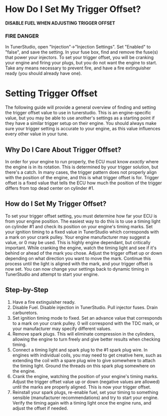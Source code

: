 # How Do I Set My Trigger Offset?

**DISABLE FUEL WHEN ADJUSTING TRIGGER OFFSET**

### FIRE DANGER ###

In TunerStudio, open "Injection"->"Injection Settings". Set "Enabled" to "false", and save the setting. In your fuse box, find and remove the fuse(s) that power your injectors. To set your trigger offset, you will be cranking your engine and firing your plugs, but you do not want the engine to start. Take any means necessary to prevent fire, and have a fire extinguisher ready (you should already have one).


# Setting Trigger Offset #
The following guide will provide a general overview of finding and setting the trigger offset value to use in tunerstudio. This is an engine-specific value, but you may be able to use another's settings as a starting point if they have a similar trigger setup on their engine. You should always make sure your trigger setting is accurate to your engine, as this value influences every other value in your tune.

## Why Do I Care About Trigger Offset? ##
In order for your engine to run properly, the ECU must know *exactly* where the engine is in its rotation. This is determined by your trigger solution, but there's a catch. In many cases, the trigger pattern does not properly align with the position of the engine, and this is what trigger offset is for. Trigger offset is a fixed value that tells the ECU how much the position of the trigger differs from top dead center on cylinder #1.

## How do I Set My Trigger Offset? ##
To set your trigger offset setting, you must determine how far your ECU is from your engine position. The easiest way to do this is to use a timing light on cylinder #1 and check its position on your engine's timing marks. Set your ignition timing to a fixed value in TunerStudio which corresponds with a mark on your crank pulley. Your engine manufacturer may suggest a value, or 0 may be used. This is highly engine dependant, but critically important. While cranking the engine, watch the timing light and see if it's behind or ahead of the mark you chose. Adjust the trigger offset up or down depending on what direction you want to move the mark. Continue this process until the light is aligned with the mark, and your trigger offset is now set. You can now change your settings back to dynamic timing in TunerStudio and attempt to start your engine.

## Step-by-Step ##

1. Have a fire extinguisher ready.
2. Disable Fuel. Disable injection in TunerStudio. Pull injector fuses. Drain carburetors.
3. Set ignition timing mode to fixed. Set an advance value that corresponds to a mark on your crank pulley. 0 will correspond with the TDC mark, or your manufacturer may specify different values.
4. Remove spark plugs. This will eliminate compression in the cylinders, allowing the engine to turn freely and give better results when checking timing.
5. Connect a timing light and spark plug to the #1 spark plug wire. In engines with individual coils, you may need to get creative here, such as extending the coil with a spare plug wire to give somewhere to attach the timing light. Ground the threads on this spark plug somewhere on the engine.
6. Crank the engine, watching the position of your engine's timing marks. Adjust the trigger offset value up or down (negative values are allowed) until the marks are properly aligned. This is now your trigger offset.
7. Reinstall your spark plugs, re-enable fuel, set your timing to something sensible (manufacturer recommendations) and try to start your engine. Verify the timing again with a timing light once the engine runs, and adjust the offset if needed.
